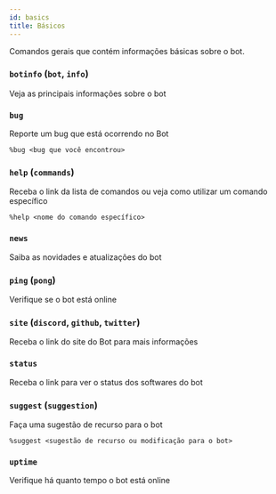 ```yaml
---
id: basics
title: Básicos
---
```


Comandos gerais que contém informações básicas sobre o bot.

### `botinfo` (`bot`, `info`)
Veja as principais informações sobre o bot

### `bug`
Reporte um bug que está ocorrendo no Bot
```
%bug <bug que você encontrou>
```

### `help` (`commands`)
Receba o link da lista de comandos ou veja como utilizar um comando específico
```
%help <nome do comando específico>
```

### `news`
Saiba as novidades e atualizações do bot

### `ping` (`pong`)
Verifique se o bot está online

### `site` (`discord`, `github`, `twitter`)
Receba o link do site do Bot para mais informações

### `status`
Receba o link para ver o status dos softwares do bot

### `suggest` (`suggestion`)
Faça uma sugestão de recurso para o bot
```
%suggest <sugestão de recurso ou modificação para o bot>
```

### `uptime`
Verifique há quanto tempo o bot está online
